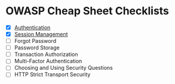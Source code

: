 # OWASP Cheap Sheet Checklists

- [X] [Authentication](./authentication.md)
- [X] [Session Management](./session.md)
- [ ] Forgot Password
- [ ] Password Storage
- [ ] Transaction Authorization
- [ ] Multi-Factor Authentication
- [ ] Choosing and Using Security Questions
- [ ] HTTP Strict Transport Security
